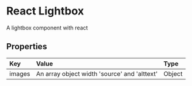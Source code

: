 # React Lightbox

A lightbox component with react

## Properties

|Key|Value|Type|
|:--|:----|:---|
|images|An array object width 'source' and 'alttext'|Object|